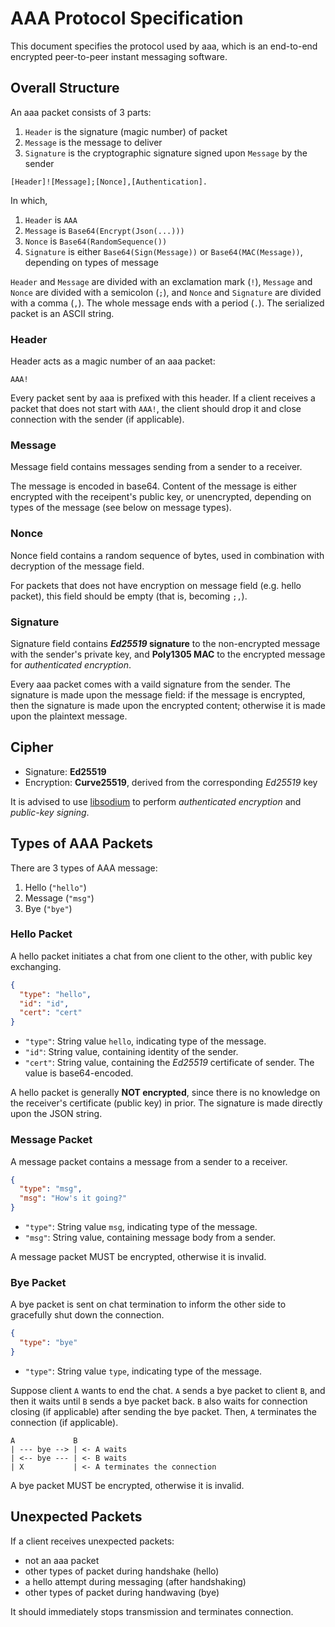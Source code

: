 # AAA Protocol Specification

This document specifies the protocol used by aaa, which is an end-to-end encrypted peer-to-peer instant messaging software.

## Overall Structure

An aaa packet consists of 3 parts:

1. `Header` is the signature (magic number) of packet
2. `Message` is the message to deliver
3. `Signature` is the cryptographic signature signed upon `Message` by the sender

```
[Header]![Message];[Nonce],[Authentication].
```

In which,

1. `Header` is `AAA`
2. `Message` is `Base64(Encrypt(Json(...)))`
3. `Nonce` is `Base64(RandomSequence())`
4. `Signature` is either `Base64(Sign(Message))` or `Base64(MAC(Message))`, depending on types of message

`Header` and `Message` are divided with an exclamation mark (`!`), `Message` and `Nonce` are divided with a semicolon (`;`), and `Nonce` and `Signature` are divided with a comma (`,`). The whole message ends with a period (`.`). The serialized packet is an ASCII string.

### Header

Header acts as a magic number of an aaa packet:

```
AAA!
```

Every packet sent by aaa is prefixed with this header. If a client receives a packet that does not start with `AAA!`, the client should drop it and close connection with the sender (if applicable).

### Message

Message field contains messages sending from a sender to a receiver.

The message is encoded in base64. Content of the message is either encrypted with the receipent's public key, or unencrypted, depending on types of the message (see below on message types).

### Nonce

Nonce field contains a random sequence of bytes, used in combination with decryption of the message field.

For packets that does not have encryption on message field (e.g. hello packet), this field should be empty (that is, becoming `;,`).

### Signature

Signature field contains **_Ed25519_ signature** to the non-encrypted message with the sender's private key, and **Poly1305 MAC** to the encrypted message for _authenticated encryption_.

Every aaa packet comes with a vaild signature from the sender. The signature is made upon the message field: if the message is encrypted, then the signature is made upon the encrypted content; otherwise it is made upon the plaintext message.

## Cipher

- Signature: **Ed25519**
- Encryption: **Curve25519**, derived from the corresponding _Ed25519_ key

It is advised to use [libsodium][] to perform _authenticated encryption_ and _public-key signing_.

[libsodium]: https://libsodium.org/

## Types of AAA Packets

There are 3 types of AAA message:

1. Hello (`"hello"`)
2. Message (`"msg"`)
3. Bye (`"bye"`)

### Hello Packet

A hello packet initiates a chat from one client to the other, with public key exchanging.

```json
{
  "type": "hello",
  "id": "id",
  "cert": "cert"
}
```

- `"type"`: String value `hello`, indicating type of the message.
- `"id"`: String value, containing identity of the sender.
- `"cert"`: String value, containing the _Ed25519_ certificate of sender. The value is base64-encoded.

A hello packet is generally **NOT encrypted**, since there is no knowledge on the receiver's certificate (public key) in prior. The signature is made directly upon the JSON string.

### Message Packet

A message packet contains a message from a sender to a receiver.

```json
{
  "type": "msg",
  "msg": "How's it going?"
}
```

- `"type"`: String value `msg`, indicating type of the message.
- `"msg"`: String value, containing message body from a sender.

A message packet MUST be encrypted, otherwise it is invalid.

### Bye Packet

A bye packet is sent on chat termination to inform the other side to gracefully shut down the connection.

```json
{
  "type": "bye"
}
```

- `"type"`: String value `type`, indicating type of the message.

Suppose client `A` wants to end the chat. `A` sends a bye packet to client `B`, and then it waits until `B` sends a bye packet back. `B` also waits for connection closing (if applicable) after sending the bye packet. Then, `A` terminates the connection (if applicable).

```
A             B
| --- bye --> | <- A waits
| <-- bye --- | <- B waits
| X           | <- A terminates the connection
```

A bye packet MUST be encrypted, otherwise it is invalid.

## Unexpected Packets

If a client receives unexpected packets:

- not an aaa packet
- other types of packet during handshake (hello)
- a hello attempt during messaging (after handshaking)
- other types of packet during handwaving (bye)

It should immediately stops transmission and terminates connection.
